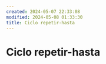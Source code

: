 ```yaml
---
created: 2024-05-07 22:33:08
modified: 2024-05-08 01:33:30
title: Ciclo repetir-hasta
---
```


# Ciclo repetir-hasta
